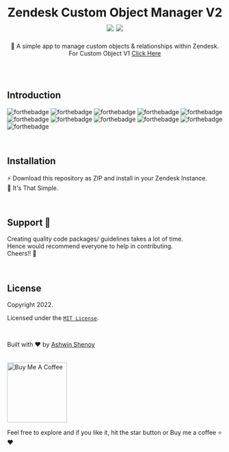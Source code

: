 <h1 align="center">
  Zendesk Custom Object Manager V2
  <br />
  <img src="https://cdn.rawgit.com/sindresorhus/awesome/d7305f38d29fed78fa85652e3a63e154dd8e8829/media/badge.svg">
  <img src="https://img.shields.io/badge/Made%20With-Love-orange.svg">
</h1>

<div align="center">
  🌈 A simple app to manage custom objects & relationships within Zendesk.
  <br>
  For Custom Object V1 <a href="https://github.com/ashwinkshenoy/zendesk-custom-object-manager">Click Here</a>
</div>

<br /><br />

## Introduction

![forthebadge](https://forthebadge.com/images/badges/made-with-vue.svg)
![forthebadge](https://forthebadge.com/images/badges/made-with-javascript.svg)
![forthebadge](https://forthebadge.com/images/badges/built-with-love.svg)
![forthebadge](https://forthebadge.com/images/badges/built-with-swag.svg)
![forthebadge](https://forthebadge.com/images/badges/check-it-out.svg)
![forthebadge](https://forthebadge.com/images/badges/60-percent-of-the-time-works-every-time.svg)
![forthebadge](https://forthebadge.com/images/badges/gluten-free.svg)
![forthebadge](https://forthebadge.com/images/badges/ctrl-c-ctrl-v.svg)
![forthebadge](https://forthebadge.com/images/badges/open-source.svg)
![forthebadge](https://forthebadge.com/images/badges/you-didnt-ask-for-this.svg)
![forthebadge](https://forthebadge.com/images/badges/powered-by-coffee.svg)

<br>

## Installation

⚡️ Download this repository as ZIP and install in your Zendesk Instance.<br>
🚀 It's That Simple.

<br>

## Support 🐣

Creating quality code packages/ guidelines takes a lot of time.  
Hence would recommend everyone to help in contributing.  
Cheers!! 🍻

<br>

## License

Copyright 2022.

Licensed under the [`MIT License`](LICENSE).

<br />
<p>
  Built with ❤️ by
  <a href="https://twitter.com/ashwinkshenoy">Ashwin Shenoy</a>
</p>

<p>
  <a href="https://www.buymeacoffee.com/ashwinshenoy?utm_source=zd_custom_object" target="_blank">
    <img src="https://cdn.buymeacoffee.com/buttons/v2/default-yellow.png" alt="Buy Me A Coffee" style="margin-top: 20px;width: 140px">
  </a>
</p>

Feel free to explore and if you like it, hit the star button or Buy me a coffee ⭐ ❤️
